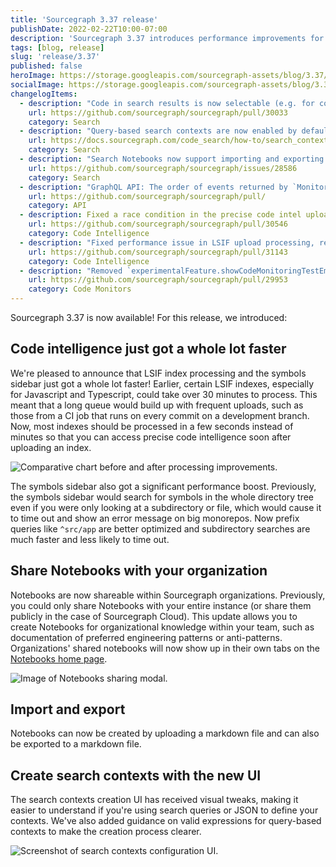 ```yaml
---
title: 'Sourcegraph 3.37 release'
publishDate: 2022-02-22T10:00-07:00
description: 'Sourcegraph 3.37 introduces performance improvements for Code Intellgience, sharing functionality for Notebooks, and a new UI for creating search contexts.'
tags: [blog, release]
slug: 'release/3.37'
published: false
heroImage: https://storage.googleapis.com/sourcegraph-assets/blog/3.37/sourcegraph-3-37-release.png
socialImage: https://storage.googleapis.com/sourcegraph-assets/blog/3.37/sourcegraph-3-37-release.png
changelogItems:
  - description: "Code in search results is now selectable (e.g. for copying). Just clicking on the code continues to open the corresponding file as it did before."
    url: https://github.com/sourcegraph/sourcegraph/pull/30033
    category: Search
  - description: "Query-based search contexts are now enabled by default as a beta feature, making it easier to scope queries for monorepos or large codebases."
    url: https://docs.sourcegraph.com/code_search/how-to/search_contexts#beta-query-based-search-contexts
    category: Search
  - description: "Search Notebooks now support importing and exporting Markdown-formatted files."
    url: https://github.com/sourcegraph/sourcegraph/issues/28586
    category: Search
  - description: "GraphQL API: The order of events returned by `MonitorTriggerEventConnection` has been reversed so newer events are returned first. The `after` parameter has been modified accordingly to return events older the one specified, to allow for pagination. TODO"
    url: https://github.com/sourcegraph/sourcegraph/pull/
    category: API
  - description: Fixed a race condition in the precise code intel upload expirer process that prematurely expired new uploads.
    url: https://github.com/sourcegraph/sourcegraph/pull/30546
    category: Code Intelligence
  - description: "Fixed performance issue in LSIF upload processing, reducing the latency between uploading an LSIF index and accessing precise code intel in the UI."
    url: https://github.com/sourcegraph/sourcegraph/pull/31143
    category: Code Intelligence
  - description: "Removed `experimentalFeature.showCodeMonitoringTestEmailButton`. Test emails can still be sent by editing the code monitor and expanding the \"Send email notification\" section."
    url: https://github.com/sourcegraph/sourcegraph/pull/29953
    category: Code Monitors
---
```


Sourcegraph 3.37 is now available! For this release, we introduced:

## Code intelligence just got a whole lot faster

We're pleased to announce that LSIF index processing and the symbols sidebar just got a whole lot faster! Earlier, certain LSIF indexes, especially for Javascript and Typescript, could take over 30 minutes to process. This meant that a long queue would build up with frequent uploads, such as those from a CI job that runs on every commit on a development branch. Now, most indexes should be processed in a few seconds instead of minutes so that you can access precise code intelligence soon after uploading an index.

<img class="blog-image" title="LSIF upload speedup" alt="Comparative chart before and after processing improvements." src="https://storage.googleapis.com/sourcegraph-assets/blog/3.37/lsif-upload-speedup.png">

The symbols sidebar also got a significant performance boost. Previously, the symbols sidebar would search for symbols in the whole directory tree even if you were only looking at a subdirectory or file, which would cause it to time out and show an error message on big monorepos. Now prefix queries like `^src/app` are better optimized and subdirectory searches are much faster and less likely to time out.

## Share Notebooks with your organization

Notebooks are now shareable within Sourcegraph organizations. Previously, you could only share Notebooks with your entire instance (or share them publicly in the case of Sourcegraph Cloud). This update allows you to create Notebooks for organizational knowledge within your team, such as documentation of preferred engineering patterns or anti-patterns. Organizations' shared notebooks will now show up in their own tabs on the [Notebooks home page](https://sourcegraph.com/notebooks).

<img class="blog-image" title="Notebooks sharing" alt="Image of Notebooks sharing modal." src="https://storage.googleapis.com/sourcegraph-assets/docs/images/notebooks/notebook_sharing.png">

## Import and export

Notebooks can now be created by uploading a markdown file and can also be exported to a markdown file.

## Create search contexts with the new UI

The search contexts creation UI has received visual tweaks, making it easier to understand if you're using search queries or JSON to define your contexts. We've also added guidance on valid expressions for query-based contexts to make the creation process clearer.

<img class="blog-image" title="Search contexts type selection" alt="Screenshot of search contexts configuration UI." src="https://storage.googleapis.com/sourcegraph-assets/docs/images/search_contexts/select_context_type.png">
